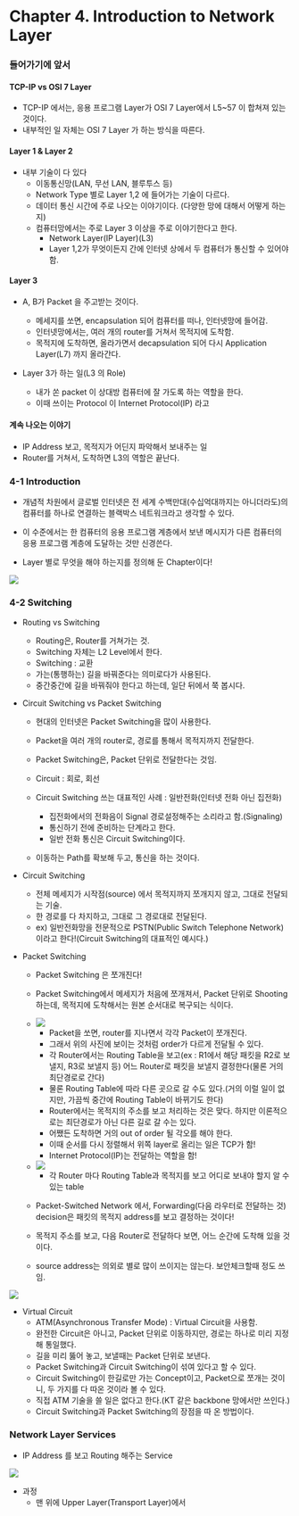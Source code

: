 # Chapter 4. Introduction to Network Layer

### 들어가기에 앞서

#### TCP-IP vs OSI 7 Layer

+ TCP-IP 에서는, 응용 프로그램 Layer가 OSI 7 Layer에서 L5~57 이 합쳐져 있는 것이다.
+ 내부적인 일 자체는 OSI 7 Layer 가 하는 방식을 따른다.

#### Layer 1 & Layer 2

+ 내부 기술이 다 있다 
  - 이동통신망(LAN, 무선 LAN, 블루투스 등)
  - Network Type 별로 Layer 1,2 에 들어가는 기술이 다르다. 
  - 데이터 통신 시간에 주로 나오는 이야기이다. (다양한 망에 대해서 어떻게 하는지)
  - 컴퓨터망에서는 주로 Layer 3 이상을 주로 이야기한다고 한다.
    - Network Layer(IP Layer)(L3)
    - Layer 1,2가 무엇이든지 간에 인터넷 상에서 두 컴퓨터가 통신할 수 있어야 함. 

#### Layer 3

+ A, B가 Packet 을 주고받는 것이다.
  - 메세지를 쏘면, encapsulation 되어 컴퓨터를 떠나, 인터넷망에 들어감. 
  - 인터넷망에서는, 여러 개의 router를 거쳐서 목적지에 도착함.
  - 목적지에 도착하면, 올라가면서 decapsulation 되어 다시 Application Layer(L7) 까지 올라간다.

+ Layer 3가 하는 일(L3 의 Role)
  - 내가 쏜 packet 이 상대방 컴퓨터에 잘 가도록 하는 역할을 한다. 
  - 이때 쓰이는 Protocol 이 Internet Protocol(IP) 라고

#### 계속 나오는 이야기

+ IP Address 보고, 목적지가 어딘지 파악해서 보내주는 일
+ Router를 거쳐서, 도착하면 L3의 역할은 끝난다. 

### 4-1 Introduction 

+ 개념적 차원에서 글로벌 인터넷은 전 세계 수백만대(수십억대까지는 아니더라도)의 컴퓨터를 하나로 연결하는 블랙박스 네트워크라고 생각할 수 있다. 
+ 이 수준에서는 한 컴퓨터의 응용 프로그램 계층에서 보낸 메시지가 다른 컴퓨터의 응용 프로그램 계층에 도달하는 것만 신경쓴다.

+ Layer 별로 무엇을 해야 하는지를 정의해 둔 Chapter이다! 

<img src = "images/CompNetwork_Ch4_1.png" />

### 4-2 Switching

+ Routing vs Switching
  - Routing은, Router를 거쳐가는 것.
  - Switching 자체는 L2 Level에서 한다. 
  - Switching : 교환
  - 가는(통행하는) 길을 바꿔준다는 의미로다가 사용된다.
  - 중간중간에 길을 바꿔줘야 한다고 하는데, 일단 뒤에서 쭉 봅시다.

+ Circuit Switching vs Packet Switching
  - 현대의 인터넷은 Packet Switching을 많이 사용한다.
  - Packet을 여러 개의 router로, 경로를 통해서 목적지까지 전달한다.
  - Packet Switching은, Packet 단위로 전달한다는 것임.
  - Circuit : 회로, 회선
  - Circuit Switching 쓰는 대표적인 사례 : 일반전화(인터넷 전화 아닌 집전화)
    - 집전화에서의 전화음이 Signal 경로설정해주는 소리라고 함.(Signaling)
    - 통신하기 전에 준비하는 단계라고 한다. 
    - 일반 전화 통신은 Circuit Switching이다. 
  
  - 이동하는 Path를 확보해 두고, 통신을 하는 것이다. 

+ Circuit Switching 
  - 전체 메세지가 시작점(source) 에서 목적지까지 쪼개지지 않고, 그대로 전달되는 기술.
  - 한 경로를 다 차지하고, 그대로 그 경로대로 전달된다.
  - ex) 일반전화망을 전문적으로 PSTN(Public Switch Telephone Network)이라고 한다!(Circuit Switching의 대표적인 예시다.)
  
+ Packet Switching
  - Packet Switching 은 쪼개진다!
  - Packet Switching에서 메세지가 처음에 쪼개져서, Packet 단위로 Shooting하는데, 목적지에 도착해서는 원본 순서대로 복구되는 식이다.
  
  - <img src = "images/CompNetwork_Ch4_2.png" />
  
    - Packet을 쏘면, router를 지나면서 각각 Packet이 쪼개진다.
    - 그래서 위의 사진에 보이는 것처럼 order가 다르게 전달될 수 있다.
    - 각 Router에서는 Routing Table을 보고(ex : R1에서 해당 패킷을 R2로 보낼지, R3로 보낼지 등) 어느 Router로 패킷을 보낼지 결정한다(물론 거의 최단경로로 간다)
    - 물론 Routing Table에 따라 다른 곳으로 갈 수도 있다.(거의 이럴 일이 없지만, 가끔씩 중간에 Routing Table이 바뀌기도 한다)
    - Router에서는 목적지의 주소를 보고 처리하는 것은 맞다. 하지만 이론적으로는 최단경로가 아닌 다른 길로 갈 수는 있다. 
    - 어쨌든 도착하면 거의 out of order 될 각오를 해야 한다. 
    - 이때 순서를 다시 정렬해서 위쪽 layer로 올리는 일은 TCP가 함!
    - Internet Protocol(IP)는 전달하는 역할을 함!
    
   - <img src = "images/CompNetwork_Ch4_3.png" />
   
      - 각 Router 마다 Routing Table과 목적지를 보고 어디로 보내야 할지 알 수 있는 table
   
   - Packet-Switched Network 에서, Forwarding(다음 라우터로 전달하는 것) decision은 패킷의 목적지 address를 보고 결정하는 것이다!
    - 목적지 주소를 보고, 다음 Router로 전달하다 보면, 어느 순간에 도착해 있을 것이다.
    - source address는 의외로 별로 많이 쓰이지는 않는다. 보안체크할때 정도 쓰임.

<img src = "images/CompNetwork_Ch4_4.png" />

+ Virtual Circuit 
  - ATM(Asynchronous Transfer Mode) : Virtual Circuit을 사용함.
  - 완전한 Circuit은 아니고, Packet 단위로 이동하지만, 경로는 하나로 미리 지정해 통일했다.
  - 길을 미리 뚫어 놓고, 보낼때는 Packet 단위로 보낸다. 
  - Packet Switching과 Circuit Switching이 섞여 있다고 할 수 있다.
  - Circuit Switching이 한길로만 가는 Concept이고, Packet으로 쪼개는 것이니, 두 가지를 다 따온 것이라 볼 수 있다.
  - 직접 ATM 기술을 쓸 일은 없다고 한다.(KT 같은 backbone 망에서만 쓰인다.)
  - Circuit Switching과 Packet Switching의 장점을 따 온 방법이다.
  
  
### Network Layer Services

+ IP Address 를 보고 Routing 해주는 Service

<img src = "images/CompNetwork_Ch4_5.png" />    

+ 과정
  - 맨 위에 Upper Layer(Transport Layer)에서 
 

  
